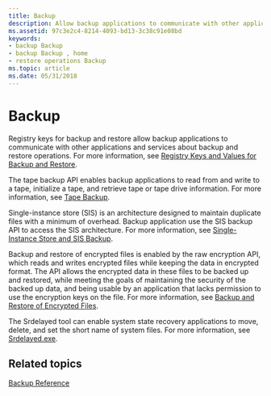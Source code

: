 ```yaml
---
title: Backup
description: Allow backup applications to communicate with other applications and services about backup and restore operations. Perform tape backup, initialize tape, and retrieve tape drive information. Maintain duplicate files with single-instance store (SIS).
ms.assetid: 97c3e2c4-8214-4093-bd13-3c38c91e08bd
keywords:
- backup Backup
- backup Backup , home
- restore operations Backup
ms.topic: article
ms.date: 05/31/2018
---
```


# Backup

Registry keys for backup and restore allow backup applications to communicate with other applications and services about backup and restore operations. For more information, see [Registry Keys and Values for Backup and Restore](registry-keys-for-backup-and-restore.md).

The tape backup API enables backup applications to read from and write to a tape, initialize a tape, and retrieve tape or tape drive information. For more information, see [Tape Backup](tape-backup.md).

Single-instance store (SIS) is an architecture designed to maintain duplicate files with a minimum of overhead. Backup application use the SIS backup API to access the SIS architecture. For more information, see [Single-Instance Store and SIS Backup](single-instance-store-and-sis-backup.md).

Backup and restore of encrypted files is enabled by the raw encryption API, which reads and writes encrypted files while keeping the data in encrypted format. The API allows the encrypted data in these files to be backed up and restored, while meeting the goals of maintaining the security of the backed up data, and being usable by an application that lacks permission to use the encryption keys on the file. For more information, see [Backup and Restore of Encrypted Files](/windows/desktop/FileIO/backup-and-restore-of-encrypted-files).

The Srdelayed tool can enable system state recovery applications to move, delete, and set the short name of system files. For more information, see [Srdelayed.exe](srdelayed-exe.md).

## Related topics

<dl> <dt>

[Backup Reference](backup-reference.md)
</dt> </dl>

 

 